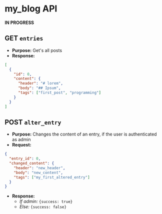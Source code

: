 # my_blog API
__IN PROGRESS__

## GET `entries`
- __Purpose:__ Get's all posts
- __Response:__
```json
[
  {
    "id": 0,
    "content": {
      "header": "# lorem",  
      "body": "## Ipsum",
      "tags": ["first_post", "programming"]
    }
  }
]
```

## POST `alter_entry`
- __Purpose:__ Changes the content of an entry, if the user is authenticated as admin
- __Request:__
```json
{
  "entry_id": 0,
  "changed_content": {
    "header": "new_header",
    "body": "new_content",
    "tags": ["my_first_altered_entry"]
  }
}
```

- __Response:__
  - _If admin:_ `{success: true}`
  - _Else:_ `{success: false}`
